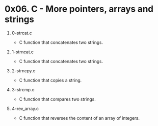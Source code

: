 # 0x06. C - More pointers, arrays and strings

1. 0-strcat.c
   - C function that concatenates two strings.

2. 1-strncat.c
   - C function that concatenates two strings.

3. 2-strncpy.c
   - C function that copies a string.

4. 3-strcmp.c
   - C function that compares two strings.

5. 4-rev_array.c
   - C function that reverses the content of an array of integers.



